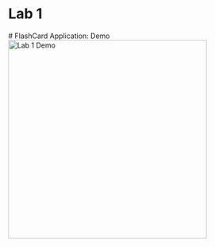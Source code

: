 <h1>Lab 1</h1>
# FlashCard Application: Demo
<img src="lab1.demo" alt= "Lab 1 Demo" width = "400px" height="400px"/>
